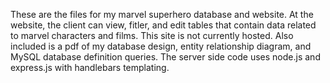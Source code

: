 These are the files for my marvel superhero database and website. At the website, the client can view, fitler, and edit tables that contain data related to marvel characters and films. This site is not currently hosted. Also included is a pdf of my database design, entity relationship diagram, and MySQL database definition queries. The server side code uses node.js and express.js with handlebars templating.

